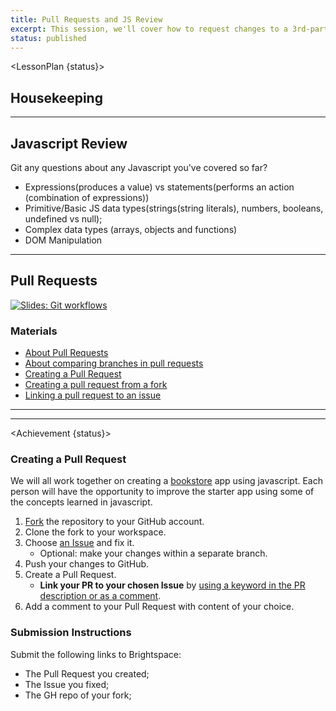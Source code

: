 ```yaml
---
title: Pull Requests and JS Review
excerpt: This session, we'll cover how to request changes to a 3rd-party repo using a Pull Request.
status: published
---
```


<script>
	import Homework from "$lib/components/Homework.svelte";
	import LessonPlan from "$lib/components/LessonPlan.svelte";
	import Achievement from "$lib/components/Achievement.svelte";
</script>

<LessonPlan {status}>

<h2>Housekeeping</h2>

---

<h2>Javascript Review</h2>

Git any questions about any Javascript you've covered so far?
- Expressions(produces a value) vs statements(performs an action (combination of expressions))
- Primitive/Basic JS data types(strings(string literals), numbers, booleans, undefined vs null);
- Complex data types (arrays, objects and functions)
- DOM Manipulation


---

<h2>Pull Requests</h2>

[![Slides: Git workflows](/images/slides/cpnt-201/git-workflows.png)](/slides/cpnt-201/git-collaboration)

### Materials
- [About Pull Requests](https://docs.github.com/en/pull-requests/collaborating-with-pull-requests/proposing-changes-to-your-work-with-pull-requests/about-pull-requests)
- [About comparing branches in pull requests](https://docs.github.com/en/pull-requests/collaborating-with-pull-requests/proposing-changes-to-your-work-with-pull-requests/about-comparing-branches-in-pull-requests)
- [Creating a Pull Request](https://docs.github.com/en/pull-requests/collaborating-with-pull-requests/proposing-changes-to-your-work-with-pull-requests/creating-a-pull-request)
- [Creating a pull request from a fork](https://docs.github.com/en/pull-requests/collaborating-with-pull-requests/proposing-changes-to-your-work-with-pull-requests/creating-a-pull-request-from-a-fork)
- [Linking a pull request to an issue](https://docs.github.com/en/issues/tracking-your-work-with-issues/linking-a-pull-request-to-an-issue)

---

</LessonPlan>

---

<Achievement {status}>

### Creating a Pull Request
We will all work together on creating a [bookstore](https://github.com/sait-wbdv/bookstore) app using javascript. Each person will have the opportunity to improve the starter app using some of the concepts learned in javascript.

1. [Fork](https://docs.github.com/en/get-started/quickstart/fork-a-repo) the repository to your GitHub account.
2. Clone the fork to your workspace.
3. Choose [an Issue](https://github.com/sait-wbdv/bookstore/issues) and fix it.
	- Optional: make your changes within a separate branch.
4. Push your changes to GitHub.
5. Create a Pull Request.
	- **Link your PR to your chosen Issue** by [using a keyword in the PR description or as a comment](https://docs.github.com/en/issues/tracking-your-work-with-issues/linking-a-pull-request-to-an-issue#linking-a-pull-request-to-an-issue-using-a-keyword).
6. Add a comment to your Pull Request with content of your choice.

### Submission Instructions
Submit the following links to Brightspace:
- The Pull Request you created;
- The Issue you fixed;
- The GH repo of your fork;

</Achievement>